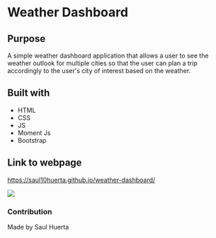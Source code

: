 # Weather Dashboard

## Purpose
A simple weather dashboard application that allows a user to see the weather outlook for multiple cities
so that the user can plan a trip accordingly to the user's city of interest based on the weather.

## Built with
* HTML
* CSS
* JS
* Moment Js
* Bootstrap

## Link to webpage
https://saul10huerta.github.io/weather-dashboard/

![](.png)

### Contribution
Made by Saul Huerta